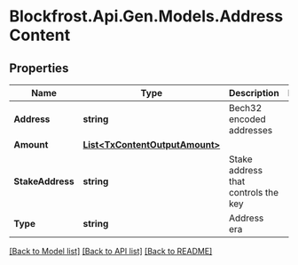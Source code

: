 # Blockfrost.Api.Gen.Models.AddressContent
## Properties

Name | Type | Description | Notes
------------ | ------------- | ------------- | -------------
**Address** | **string** | Bech32 encoded addresses | 
**Amount** | [**List&lt;TxContentOutputAmount&gt;**](TxContentOutputAmount.md) |  | 
**StakeAddress** | **string** | Stake address that controls the key | 
**Type** | **string** | Address era | 

[[Back to Model list]](../README.md#documentation-for-models) [[Back to API list]](../README.md#documentation-for-api-endpoints) [[Back to README]](../README.md)

